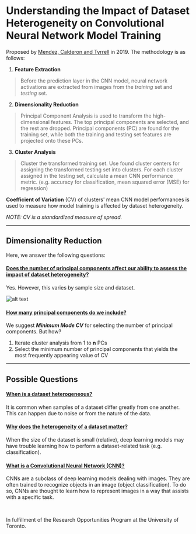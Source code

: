 # Understanding the Impact of Dataset Heterogeneity on Convolutional Neural Network Model Training

Proposed by [Mendez, Calderon and Tyrrell](https://link.springer.com/chapter/10.1007/978-3-030-41005-6_21) in 2019. The methodology is as follows:

1. **Feature Extraction**

> Before the prediction layer in the CNN model, neural network activations are extracted from images from the *training* set and *testing* set.

2. **Dimensionality Reduction**

> Principal Component Analysis is used to transform the high-dimensional features. The top principal components are selected, and the rest are dropped. 
> Principal components (PC) are found for the training set, while both the training and testing set features are projected onto these PCs.

3. **Cluster Analysis**

> Cluster the transformed training set. Use found cluster centers for assigning the transformed testing set into clusters.
> For each cluster assigned in the testing set, calculate a mean CNN performance metric. (e.g. accuracy for classification, mean squared error (MSE) for regression)

**Coefficient of Variation** (CV) of clusters' mean CNN model performances is used to measure how model training is affected by dataset heterogeneity.

*NOTE: CV is a standardized measure of spread.*

---
## Dimensionality Reduction

Here, we answer the following questions:

#### <ins>Does the number of principal components affect our ability to assess the impact of dataset heterogeneity? </ins>

Yes. However, this varies by sample size and dataset.

![alt text](https://github.com/stan-hua/pca-clustering/blob/main/results/graphs/presentation_graphs/cv%20vs.%20num_pcs%20(PSP%20Plates).png)


#### <ins>How many principal components do we include?</ins>

We suggest ***Minimum Mode CV*** for selecting the number of principal components. But how?
1. Iterate cluster analysis from 1 to **n** PCs
2. Select the minimum number of principal components that yields the most frequently appearing value of CV



---
## Possible Questions
#### <ins>When is a dataset heterogeneous?</ins>
It is common when samples of a dataset differ greatly from one another. This can happen due to noise or from the nature of the data.

#### <ins>Why does the heterogeneity of a dataset matter?</ins>
When the size of the dataset is small (relative), deep learning models may have trouble learning how to perform a dataset-related task (e.g. classification).

#### <ins>What is a Convolutional Neural Network (CNN)?</ins>
CNNs are a subclass of deep learning models dealing with images. They are often trained to recognize objects in an image (object classification). To do so, CNNs are thought to learn how to represent images in a way that assists with a specific task.

&nbsp;

In fulfillment of the Research Opportunities Program at the University of Toronto.
